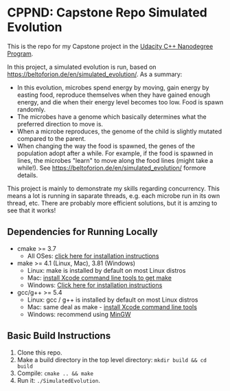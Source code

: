 # CPPND: Capstone Repo Simulated Evolution

This is the repo for my Capstone project in the [Udacity C++ Nanodegree Program](https://www.udacity.com/course/c-plus-plus-nanodegree--nd213).

In this project, a simulated evolution is run, based on https://beltoforion.de/en/simulated_evolution/. 
As a summary:
- In this evolution, microbes spend energy by moving, gain energy by easting food, reproduce themselves when they have gained enough energy, and die when their energy level becomes too low. Food is spawn randomly. 
- The microbes have a genome which basically determines what the preferred direction to move is.
- When a microbe reproduces, the genome of the child is slightly mutated compared to the parent.
- When changing the way the food is spawned, the genes of the population adopt after a while. For example, if the food is spawned in lines, the microbes "learn" to move along the food lines (might take a while!).
See https://beltoforion.de/en/simulated_evolution/ formore details.

This project is mainly to demonstrate my skills regarding concurrency. This means a lot is running in saparate threads, e.g. each microbe run in its own thread, etc. There are probably more efficient solutions, but it is amzing to see that it works!

## Dependencies for Running Locally
* cmake >= 3.7
  * All OSes: [click here for installation instructions](https://cmake.org/install/)
* make >= 4.1 (Linux, Mac), 3.81 (Windows)
  * Linux: make is installed by default on most Linux distros
  * Mac: [install Xcode command line tools to get make](https://developer.apple.com/xcode/features/)
  * Windows: [Click here for installation instructions](http://gnuwin32.sourceforge.net/packages/make.htm)
* gcc/g++ >= 5.4
  * Linux: gcc / g++ is installed by default on most Linux distros
  * Mac: same deal as make - [install Xcode command line tools](https://developer.apple.com/xcode/features/)
  * Windows: recommend using [MinGW](http://www.mingw.org/)

## Basic Build Instructions

1. Clone this repo.
2. Make a build directory in the top level directory: `mkdir build && cd build`
3. Compile: `cmake .. && make`
4. Run it: `./SimulatedEvolution`.